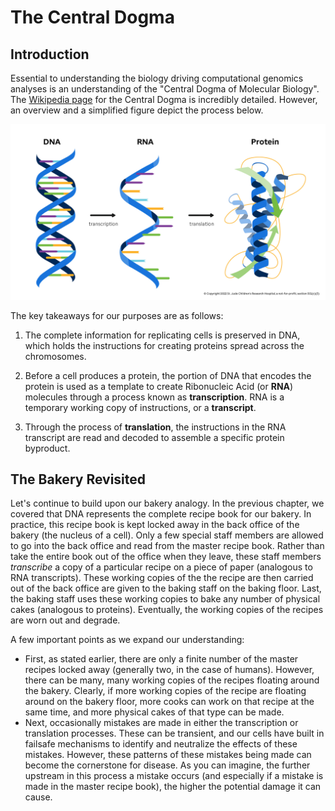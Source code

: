 # The Central Dogma 

## Introduction

Essential to understanding the biology driving computational genomics analyses is an
understanding of the "Central Dogma of Molecular Biology". The [Wikipedia
page](https://en.wikipedia.org/wiki/Central_dogma_of_molecular_biology) for the Central
Dogma is incredibly detailed. However, an overview and a simplified figure depict the
process below.

![The central dogma of molecular biology, with DNA being transcribed into RNA, and RNA being translated into a protein.](../images/1.2-Central-Dogma.jpg)

The key takeaways for our purposes are as follows:

1.  The complete information for replicating cells is preserved in DNA, which holds the
    instructions for creating proteins spread across the chromosomes.

2.  Before a cell produces a protein, the portion of DNA that encodes the protein is
    used as a template to create Ribonucleic Acid (or **RNA**) molecules through a
    process known as **transcription**. RNA is a temporary working copy of instructions,
    or a **transcript**.

3.  Through the process of **translation**, the instructions in the RNA transcript are
    read and decoded to assemble a specific protein byproduct.

## The Bakery Revisited

Let's continue to build upon our bakery analogy. In the previous chapter, we covered
that DNA represents the complete recipe book for our bakery. In practice, this recipe
book is kept locked away in the back office of the bakery (the nucleus of a cell). Only
a few special staff members are allowed to go into the back office and read from the
master recipe book. Rather than take the entire book out of the office when they leave,
these staff members _transcribe_ a copy of a particular recipe on a piece of paper
(analogous to RNA transcripts). These working copies of the the recipe are then carried
out of the back office are given to the baking staff on the baking floor. Last, the
baking staff uses these working copies to bake any number of physical cakes (analogous
to proteins). Eventually, the working copies of the recipes are worn out and degrade. 

A few important points as we expand our understanding: 

- First, as stated earlier, there are only a finite number of the master recipes locked
  away (generally two, in the case of humans). However, there can be many, many working
  copies of the recipes floating around the bakery. Clearly, if more working copies of
  the recipe are floating around on the bakery floor, more cooks can work on that recipe
  at the same time, and more physical cakes of that type can be made. 
- Next, occasionally mistakes are made in either the transcription or translation
  processes. These can be transient, and our cells have built in failsafe mechanisms to
  identify and neutralize the effects of these mistakes. However, these patterns of
  these mistakes being made can become the cornerstone for disease. As you can imagine,
  the further upstream in this process a mistake occurs (and especially if a mistake is
  made in the master recipe book), the higher the potential damage it can cause.